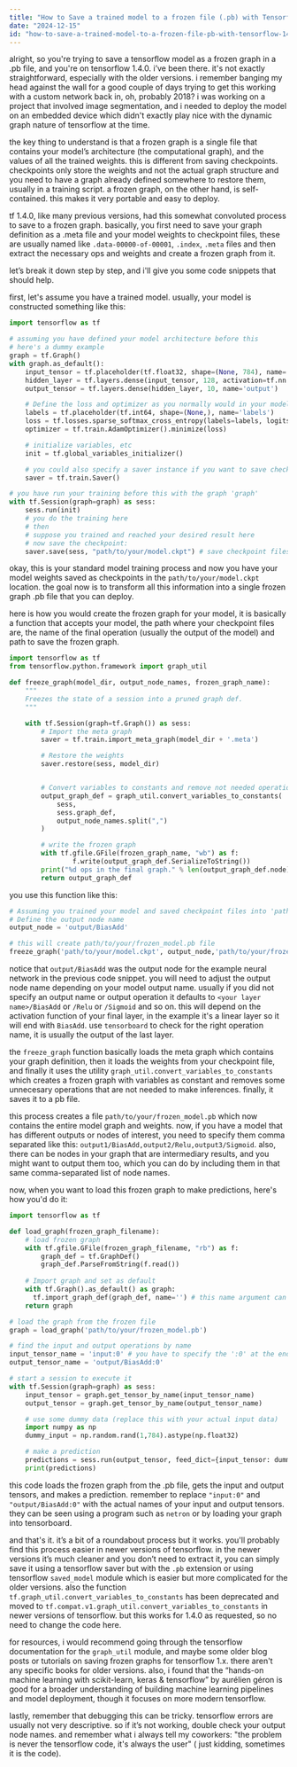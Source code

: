 ```yaml
---
title: "How to Save a trained model to a frozen file (.pb) with Tensorflow 1.4.0?"
date: "2024-12-15"
id: "how-to-save-a-trained-model-to-a-frozen-file-pb-with-tensorflow-140"
---
```


alright, so you're trying to save a tensorflow model as a frozen graph in a .pb file, and you're on tensorflow 1.4.0. i’ve been there. it's not exactly straightforward, especially with the older versions. i remember banging my head against the wall for a good couple of days trying to get this working with a custom network back in, oh, probably 2018? i was working on a project that involved image segmentation, and i needed to deploy the model on an embedded device which didn't exactly play nice with the dynamic graph nature of tensorflow at the time.

the key thing to understand is that a frozen graph is a single file that contains your model’s architecture (the computational graph), and the values of all the trained weights. this is different from saving checkpoints. checkpoints only store the weights and not the actual graph structure and you need to have a graph already defined somewhere to restore them, usually in a training script. a frozen graph, on the other hand, is self-contained. this makes it very portable and easy to deploy.

tf 1.4.0, like many previous versions, had this somewhat convoluted process to save to a frozen graph. basically, you first need to save your graph definition as a .meta file and your model weights to checkpoint files, these are usually named like `.data-00000-of-00001`, `.index`, `.meta` files and then extract the necessary ops and weights and create a frozen graph from it.

let’s break it down step by step, and i'll give you some code snippets that should help.

first, let's assume you have a trained model. usually, your model is constructed something like this:

```python
import tensorflow as tf

# assuming you have defined your model architecture before this
# here's a dummy example
graph = tf.Graph()
with graph.as_default():
    input_tensor = tf.placeholder(tf.float32, shape=(None, 784), name='input')
    hidden_layer = tf.layers.dense(input_tensor, 128, activation=tf.nn.relu)
    output_tensor = tf.layers.dense(hidden_layer, 10, name='output')

    # Define the loss and optimizer as you normally would in your model
    labels = tf.placeholder(tf.int64, shape=(None,), name='labels')
    loss = tf.losses.sparse_softmax_cross_entropy(labels=labels, logits=output_tensor)
    optimizer = tf.train.AdamOptimizer().minimize(loss)

    # initialize variables, etc
    init = tf.global_variables_initializer()

    # you could also specify a saver instance if you want to save checkpoints to restore the model
    saver = tf.train.Saver()

# you have run your training before this with the graph 'graph'
with tf.Session(graph=graph) as sess:
    sess.run(init)
    # you do the training here
    # then
    # suppose you trained and reached your desired result here
    # now save the checkpoint:
    saver.save(sess, "path/to/your/model.ckpt") # save checkpoint files
```

okay, this is your standard model training process and now you have your model weights saved as checkpoints in the `path/to/your/model.ckpt` location. the goal now is to transform all this information into a single frozen graph .pb file that you can deploy.

here is how you would create the frozen graph for your model, it is basically a function that accepts your model, the path where your checkpoint files are, the name of the final operation (usually the output of the model) and path to save the frozen graph.

```python
import tensorflow as tf
from tensorflow.python.framework import graph_util

def freeze_graph(model_dir, output_node_names, frozen_graph_name):
    """
    Freezes the state of a session into a pruned graph def.
    """

    with tf.Session(graph=tf.Graph()) as sess:
        # Import the meta graph
        saver = tf.train.import_meta_graph(model_dir + '.meta')

        # Restore the weights
        saver.restore(sess, model_dir)


        # Convert variables to constants and remove not needed operations
        output_graph_def = graph_util.convert_variables_to_constants(
            sess,
            sess.graph_def,
            output_node_names.split(",")
        )

        # write the frozen graph
        with tf.gfile.GFile(frozen_graph_name, "wb") as f:
                f.write(output_graph_def.SerializeToString())
        print("%d ops in the final graph." % len(output_graph_def.node))
        return output_graph_def
```

you use this function like this:

```python
# Assuming you trained your model and saved checkpoint files into 'path/to/your/model.ckpt'
# Define the output node name
output_node = 'output/BiasAdd'

# this will create path/to/your/frozen_model.pb file
freeze_graph('path/to/your/model.ckpt', output_node,'path/to/your/frozen_model.pb')
```

notice that `output/BiasAdd` was the output node for the example neural network in the previous code snippet. you will need to adjust the output node name depending on your model output name. usually if you did not specify an output name or output operation it defaults to `<your layer name>/BiasAdd` or `/Relu` or `/Sigmoid` and so on. this will depend on the activation function of your final layer, in the example it's a linear layer so it will end with `BiasAdd`.  use `tensorboard` to check for the right operation name, it is usually the output of the last layer.

the `freeze_graph` function basically loads the meta graph which contains your graph definition, then it loads the weights from your checkpoint file, and finally it uses the utility `graph_util.convert_variables_to_constants` which creates a frozen graph with variables as constant and removes some unnecesary operations that are not needed to make inferences. finally, it saves it to a pb file.

this process creates a file `path/to/your/frozen_model.pb` which now contains the entire model graph and weights. now, if you have a model that has different outputs or nodes of interest, you need to specify them comma separated like this: `output1/BiasAdd,output2/Relu,output3/Sigmoid`. also, there can be nodes in your graph that are intermediary results, and you might want to output them too, which you can do by including them in that same comma-separated list of node names.

now, when you want to load this frozen graph to make predictions, here's how you'd do it:

```python
import tensorflow as tf

def load_graph(frozen_graph_filename):
    # load frozen graph
    with tf.gfile.GFile(frozen_graph_filename, "rb") as f:
        graph_def = tf.GraphDef()
        graph_def.ParseFromString(f.read())
    
    # Import graph and set as default
    with tf.Graph().as_default() as graph:
      tf.import_graph_def(graph_def, name='') # this name argument can be any name
    return graph

# load the graph from the frozen file
graph = load_graph('path/to/your/frozen_model.pb')

# find the input and output operations by name
input_tensor_name = 'input:0' # you have to specify the ':0' at the end
output_tensor_name = 'output/BiasAdd:0'

# start a session to execute it
with tf.Session(graph=graph) as sess:
    input_tensor = graph.get_tensor_by_name(input_tensor_name)
    output_tensor = graph.get_tensor_by_name(output_tensor_name)

    # use some dummy data (replace this with your actual input data)
    import numpy as np
    dummy_input = np.random.rand(1,784).astype(np.float32)

    # make a prediction
    predictions = sess.run(output_tensor, feed_dict={input_tensor: dummy_input})
    print(predictions)
```

this code loads the frozen graph from the .pb file, gets the input and output tensors, and makes a prediction. remember to replace `"input:0"` and `"output/BiasAdd:0"` with the actual names of your input and output tensors. they can be seen using a program such as `netron` or by loading your graph into tensorboard.

and that's it. it’s a bit of a roundabout process but it works. you'll probably find this process easier in newer versions of tensorflow. in the newer versions it’s much cleaner and you don’t need to extract it, you can simply save it using a tensorflow saver but with the `.pb` extension or using tensorflow `saved_model` module which is easier but more complicated for the older versions. also the function `tf.graph_util.convert_variables_to_constants` has been deprecated and moved to `tf.compat.v1.graph_util.convert_variables_to_constants` in newer versions of tensorflow. but this works for 1.4.0 as requested, so no need to change the code here.

for resources, i would recommend going through the tensorflow documentation for the `graph_util` module, and maybe some older blog posts or tutorials on saving frozen graphs for tensorflow 1.x. there aren't any specific books for older versions. also, i found that the “hands-on machine learning with scikit-learn, keras & tensorflow” by aurélien géron is good for a broader understanding of building machine learning pipelines and model deployment, though it focuses on more modern tensorflow.

lastly, remember that debugging this can be tricky. tensorflow errors are usually not very descriptive. so if it’s not working, double check your output node names. and remember what i always tell my coworkers: "the problem is never the tensorflow code, it's always the user" ( just kidding, sometimes it is the code).
